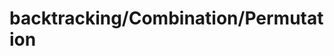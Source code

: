 # backtracking/Combination/Permutation
```java

```

# 
```java

```

# 
```java

```

# 
```java

```

# 
```java

```

# 
```java

```

# 
```java

```

# 
```java

```